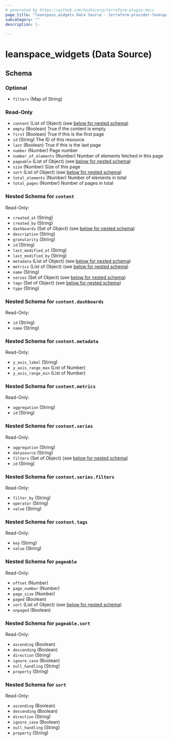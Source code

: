 ```yaml
---
# generated by https://github.com/hashicorp/terraform-plugin-docs
page_title: "leanspace_widgets Data Source - terraform-provider-leanspace"
subcategory: ""
description: |-
  
---
```


# leanspace_widgets (Data Source)





<!-- schema generated by tfplugindocs -->
## Schema

### Optional

- `filters` (Map of String)

### Read-Only

- `content` (List of Object) (see [below for nested schema](#nestedatt--content))
- `empty` (Boolean) True if the content is empty
- `first` (Boolean) True if this is the first page
- `id` (String) The ID of this resource.
- `last` (Boolean) True if this is the last page
- `number` (Number) Page number
- `number_of_elements` (Number) Number of elements fetched in this page
- `pageable` (List of Object) (see [below for nested schema](#nestedatt--pageable))
- `size` (Number) Size of this page
- `sort` (List of Object) (see [below for nested schema](#nestedatt--sort))
- `total_elements` (Number) Number of elements in total
- `total_pages` (Number) Number of pages in total

<a id="nestedatt--content"></a>
### Nested Schema for `content`

Read-Only:

- `created_at` (String)
- `created_by` (String)
- `dashboards` (Set of Object) (see [below for nested schema](#nestedobjatt--content--dashboards))
- `description` (String)
- `granularity` (String)
- `id` (String)
- `last_modified_at` (String)
- `last_modified_by` (String)
- `metadata` (List of Object) (see [below for nested schema](#nestedobjatt--content--metadata))
- `metrics` (List of Object) (see [below for nested schema](#nestedobjatt--content--metrics))
- `name` (String)
- `series` (Set of Object) (see [below for nested schema](#nestedobjatt--content--series))
- `tags` (Set of Object) (see [below for nested schema](#nestedobjatt--content--tags))
- `type` (String)

<a id="nestedobjatt--content--dashboards"></a>
### Nested Schema for `content.dashboards`

Read-Only:

- `id` (String)
- `name` (String)


<a id="nestedobjatt--content--metadata"></a>
### Nested Schema for `content.metadata`

Read-Only:

- `y_axis_label` (String)
- `y_axis_range_max` (List of Number)
- `y_axis_range_min` (List of Number)


<a id="nestedobjatt--content--metrics"></a>
### Nested Schema for `content.metrics`

Read-Only:

- `aggregation` (String)
- `id` (String)


<a id="nestedobjatt--content--series"></a>
### Nested Schema for `content.series`

Read-Only:

- `aggregation` (String)
- `datasource` (String)
- `filters` (Set of Object) (see [below for nested schema](#nestedobjatt--content--series--filters))
- `id` (String)

<a id="nestedobjatt--content--series--filters"></a>
### Nested Schema for `content.series.filters`

Read-Only:

- `filter_by` (String)
- `operator` (String)
- `value` (String)



<a id="nestedobjatt--content--tags"></a>
### Nested Schema for `content.tags`

Read-Only:

- `key` (String)
- `value` (String)



<a id="nestedatt--pageable"></a>
### Nested Schema for `pageable`

Read-Only:

- `offset` (Number)
- `page_number` (Number)
- `page_size` (Number)
- `paged` (Boolean)
- `sort` (List of Object) (see [below for nested schema](#nestedobjatt--pageable--sort))
- `unpaged` (Boolean)

<a id="nestedobjatt--pageable--sort"></a>
### Nested Schema for `pageable.sort`

Read-Only:

- `ascending` (Boolean)
- `descending` (Boolean)
- `direction` (String)
- `ignore_case` (Boolean)
- `null_handling` (String)
- `property` (String)



<a id="nestedatt--sort"></a>
### Nested Schema for `sort`

Read-Only:

- `ascending` (Boolean)
- `descending` (Boolean)
- `direction` (String)
- `ignore_case` (Boolean)
- `null_handling` (String)
- `property` (String)


